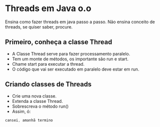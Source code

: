 # Threads em Java o.o

Ensina como fazer threads em java passo a passo. Não ensina conceito de threads, se quiser saber, procure.

## Primeiro, conheça a classe Thread

* A Classe Thread serve para fazer processamento paralelo.
* Tem um monte de métodos, os importante são run e start.
* Chame start para executar a thread.
* O código que vai ser executado em paralelo deve estar em run.

## Criando classes de Threads

* Crie uma nova classe.
* Extenda a classe Thread.
* Sobrescreva o método run()
* Assim, ó:

````java
cansei, amanhã termino
````
